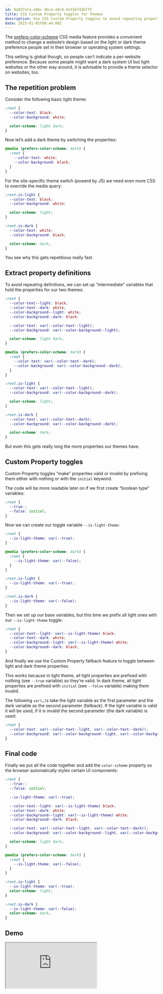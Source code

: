 ```yaml
---
id: 8a827afa-e0bc-4bca-a9c9-4c55b74367f5
title: CSS Custom Property toggles for themes
description: Use CSS Custom Property toggles to avoid repeating property definitions for light and dark themes.
date: 2023-01-01T08:44:00Z
---
```


The [prefers-color-scheme](https://developer.mozilla.org/en-US/docs/Web/CSS/@media/prefers-color-scheme) CSS media feature provides a convenient method to change a website’s design based on the light or dark theme preference people set in their browser or operating system settings.

This setting is global though, so people can’t indicate a per-website preference. Because some people might want a dark system UI but light websites or the other way around, it is advisable to provide a theme selector on websites, too.

## The repetition problem

Consider the following basic light theme:

```css
:root {
  --color-text: black;
  --color-background: white;

  color-scheme: light dark;
}
```

Now let’s add a dark theme by switching the properties:

```css
@media (prefers-color-scheme: dark) {
  :root {
    --color-text: white;
    --color-background: black;
  }
}
```

For the site-specific theme switch (powerd by JS) we need even more CSS to override the media query:

```css
:root.is-light {
  --color-text: black;
  --color-background: white;

  color-scheme: light;
}

:root.is-dark {
  --color-text: white;
  --color-background: black;

  color-scheme: dark;
}
```

You see why this gets repetitious really fast.

## Extract property definitions

To avoid repeating definitions, we can set up “intermediate” variables that hold the properties for our two themes:

```css
:root {
  --color-text--light: black;
  --color-text--dark: white;
  --color-background--light: white;
  --color-background--dark: black;

  --color-text: var(--color-text--light);
  --color-background: var(--color-background--light);

  color-scheme: light dark;
}

@media (prefers-color-scheme: dark) {
  :root {
    --color-text: var(--color-text--dark);
    --color-background: var(--color-background--dark);
  }
}

:root.is-light {
  --color-text: var(--color-text--light);
  --color-background: var(--color-background--dark);

  color-scheme: light;
}

:root.is-dark {
  --color-text: var(--color-text--dark);
  --color-background: var(--color-background--dark);

  color-scheme: dark;
}
```

But even this gets really long the more properties our themes have.

## Custom Property toggles

Custom Property toggles “make” properties valid or invalid by prefixing them either with nothing or with the `initial` keyword.

The code will be more readable later on if we first create “boolean type” variables:

```css
:root {
  --true:;
  --false: initial;
}
```

Now we can create our toggle variable `--is-light-theme`:

```css
:root {
  --is-light-theme: var(--true);
}

@media (prefers-color-scheme: dark) {
  :root {
    --is-light-theme: var(--false);
  }
}

:root.is-light {
  --is-light-theme: var(--true);
}

:root.is-dark {
  --is-light-theme: var(--false);
}
```

Then we set up our base variables, but this time we prefix all light ones with our `--is-light-theme` toggle:

```css
:root {
  --color-text--light: var(--is-light-theme) black;
  --color-text--dark: white;
  --color-background--light: var(--is-light-theme) white;
  --color-background--dark: black;
}
```

And finally we use the Custom Property fallback feature to toggle between light and dark theme properties.

This works because in light theme, all light properties are prefixed with nothing (see `--true` variable) so they’re valid. In dark theme, all light properties are prefixed with `initial` (see `--false` variable) making them invalid.

The following `var(…)`s take the light variable as the first parameter and the dark variable as the second parameter (fallback). If the light variable is valid it will be used, if it is invalid the second parameter (the dark variable) is used:

```css
:root {
  --color-text: var(--color-text--light, var(--color-text--dark));
  --color-background: var(--color-background--light, var(--color-background--dark));
}
```

## Final code

Finally we put all the code together and add the `color-scheme` property so the browser automatically styles certain UI components:

```css
:root {
  --true:;
  --false: initial;

  --is-light-theme: var(--true);

  --color-text--light: var(--is-light-theme) black;
  --color-text--dark: white;
  --color-background--light: var(--is-light-theme) white;
  --color-background--dark: black;

  --color-text: var(--color-text--light, var(--color-text--dark));
  --color-background: var(--color-background--light, var(--color-background--dark));

  color-scheme: light dark;
}

@media (prefers-color-scheme: dark) {
  :root {
    --is-light-theme: var(--false);
  }
}

:root.is-light {
  --is-light-theme: var(--true);
  color-scheme: light;
}

:root.is-dark {
  --is-light-theme: var(--false);
  color-scheme: dark;
}
```

## Demo

<iframe
  src="https://codepen.io/mvsde/embed/gOjMaWz?default-tab=result"
  loading="lazy"
  style="aspect-ratio: 16 / 10"
  title="Demo for CSS Custom Property toggles for themes"
></iframe>
